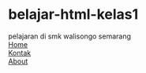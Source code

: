 # belajar-html-kelas1
pelajaran di smk walisongo semarang\
<a href="kelas1.html">Home</a> \
<a href="kontak.html">Kontak</a> \
<a href="about.html">About</a> 


